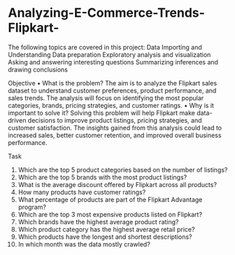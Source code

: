 # Analyzing-E-Commerce-Trends-Flipkart-
The following topics are covered in this project: 
Data Importing and Understanding 
Data preparation 
Exploratory analysis and visualization 
Asking and answering interesting questions 
Summarizing inferences and drawing conclusions


Objective
•	What is the problem?
The aim is to analyze the Flipkart sales dataset to understand customer preferences, product performance, and sales trends. The analysis will focus on identifying the most popular categories, brands, pricing strategies, and customer ratings.
•	Why is it important to solve it?
Solving this problem will help Flipkart make data-driven decisions to improve product listings, pricing strategies, and customer satisfaction. The insights gained from this analysis could lead to increased sales, better customer retention, and improved overall business performance.


Task
1.	Which are the top 5 product categories based on the number of listings?
2.	Which are the top 5 brands with the most product listings?
3.	What is the average discount offered by Flipkart across all products?
4.	How many products have customer ratings?
5.	What percentage of products are part of the Flipkart Advantage program?
6.	Which are the top 3 most expensive products listed on Flipkart?
7.	Which brands have the highest average product rating?
8.	Which product category has the highest average retail price?
9.	Which products have the longest and shortest descriptions?
10.	In which month was the data mostly crawled?
